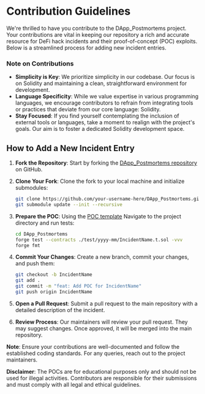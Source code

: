 # Contribution Guidelines

We're thrilled to have you contribute to the DApp_Postmortems project. Your contributions are vital in keeping our repository a rich and accurate resource for DeFi hack incidents and their proof-of-concept (POC) exploits. Below is a streamlined process for adding new incident entries.

### Note on Contributions

- **Simplicity is Key**: We prioritize simplicity in our codebase. Our focus is on Solidity and maintaining a clean, straightforward environment for development.
- **Language Specificity**: While we value expertise in various programming languages, we encourage contributors to refrain from integrating tools or practices that deviate from our core language: Solidity.
- **Stay Focused**: If you find yourself contemplating the inclusion of external tools or languages, take a moment to realign with the project's goals. Our aim is to foster a dedicated Solidity development space.

## How to Add a New Incident Entry

1. **Fork the Repository**: Start by forking the [DApp_Postmortems repository](https://github.com/emilesean/DApp_Postmortems.git) on GitHub.

2. **Clone Your Fork**: Clone the fork to your local machine and initialize submodules:

   ```bash
   git clone https://github.com/your-username-here/DApp_Postmortems.git
   git submodule update --init --recursive
   ```

3. **Prepare the POC**: Using the [POC template](./src/Poc-template.sol) Navigate to the project directory and run tests:

   ```bash
   cd DApp_Postmortems
   forge test --contracts ./test/yyyy-mm/IncidentName.t.sol -vvv
   forge fmt
   ```

4. **Commit Your Changes**: Create a new branch, commit your changes, and push them:

   ```bash
   git checkout -b IncidentName
   git add .
   git commit -m "feat: Add POC for IncidentName"
   git push origin IncidentName
   ```

5. **Open a Pull Request**: Submit a pull request to the main repository with a detailed description of the incident.

6. **Review Process**: Our maintainers will review your pull request. They may suggest changes. Once approved, it will be merged into the main repository.

**Note**: Ensure your contributions are well-documented and follow the established coding standards. For any queries, reach out to the project maintainers.

**Disclaimer**: The POCs are for educational purposes only and should not be used for illegal activities. Contributors are responsible for their submissions and must comply with all legal and ethical guidelines.
